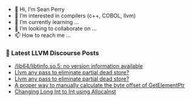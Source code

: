 - 👋 Hi, I’m Sean Perry
- 👀 I’m interested in compilers (c++, COBOL, llvm)
- 🌱 I’m currently learning ...
- 💞️ I’m looking to collaborate on ...
- 📫 How to reach me ...

<!---
s66perry/s66perry is a ✨ special ✨ repository because its `README.md` (this file) appears on your GitHub profile.
You can click the Preview link to take a look at your changes.
--->
### 📕 Latest LLVM Discourse Posts

<!-- DISCOURSE-LLVM:START -->
- [/lib64/libtinfo.so.5: no version information available](https://discourse.llvm.org/t/lib64-libtinfo-so-5-no-version-information-available/70988#post_1)
- [Llvm any pass to eliminate partial dead store?](https://discourse.llvm.org/t/llvm-any-pass-to-eliminate-partial-dead-store/70987#post_2)
- [Llvm any pass to eliminate partial dead store?](https://discourse.llvm.org/t/llvm-any-pass-to-eliminate-partial-dead-store/70987#post_1)
- [A proper way to manually calculate the byte offset of GetElementPtr](https://discourse.llvm.org/t/a-proper-way-to-manually-calculate-the-byte-offset-of-getelementptr/70979#post_3)
- [Changing Long Int to Int using AllocaInst](https://discourse.llvm.org/t/changing-long-int-to-int-using-allocainst/70939#post_8)
<!-- DISCOURSE-LLVM:END -->
